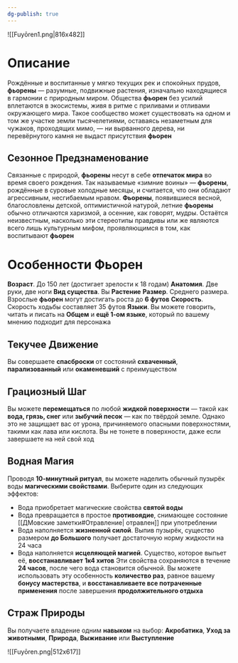 ```yaml
---
dg-publish: true
---
```

![[Fuyōren1.png|816x482]]

# Описание

Рождённые и воспитанные у мягко текущих рек и спокойных прудов, **фьорены** — разумные, подвижные растения, изначально находящиеся в гармонии с природным миром. Общества **фьорен** без усилий вплетаются в экосистемы, живя в ритме с приливами и отливами окружающего мира. Такое сообщество может существовать на одном и том же участке земли тысячелетиями, оставаясь незаметным для чужаков, проходящих мимо, — ни вырванного дерева, ни перевёрнутого камня не выдаст присутствия **фьорен**

## Сезонное Предзнаменование

Связанные с природой, **фьорены** несут в себе **отпечаток мира** во время своего рождения. Так называемые «зимние воины» — **фьорены**, рождённые в суровые холодные месяцы, и считается, что они обладают агрессивным, несгибаемым нравом. **Фьорены**, появившиеся весной, благословлены детской, оптимистичной натурой, летние **фьорены** обычно отличаются харизмой, а осенние, как говорят, мудры. Остаётся неизвестным, насколько эти стереотипы правдивы или же являются всего лишь культурным мифом, проявляющимся в том, как воспитывают **фьорен**

# Особенности Фьорен

**Возраст**. До 150 лет (достигает зрелости к 18 годам)
**Анатомия**. Две руки, две ноги
**Вид существа**. Вы **Растение** 
**Размер**. Среднего размера. Взрослые **фьорен** могут достигать роста до **6 футов**
**Скорость**. Скорость ходьбы составляет 35 футов
**Языки**. Вы можете говорить, читать и писать на **Общем** и **ещё 1-ом языке**, который по вашему мнению подходит для персонажа

## Текучее Движение

Вы совершаете **спасброски** от состояний **схваченный**, **парализованный** или **окаменевший** с преимуществом

## Грациозный Шаг

Вы можете **перемещаться** по любой **жидкой поверхности** — такой как **вода, грязь, снег** или **зыбучий песок** — как по твёрдой земле. Однако это не защищает вас от урона, причиняемого опасными поверхностями, такими как лава или кислота. Вы не тонете в поверхности, даже если завершаете на ней свой ход

## Водная Магия

Проводя **10-минутный ритуал**, вы можете наделить обычный пузырёк воды **магическими свойствами**. Выберите один из следующих эффектов:
- Вода приобретает магические свойства **святой воды**
- Вода превращается в простое **противоядие**, снимающее состояние [[ДМовские заметки#Отравление| отравлен]] при употреблении
- Вода наполняется **жизненной силой**. Выпив пузырёк, существо размером **до Большого** получает достаточную норму жидкости на 24 часа
- Вода наполняется **исцеляющей магией**. Существо, которое выпьет её, **восстанавливает** **1к4 хитов**
Эти свойства сохраняются в течение **24 часов**, после чего вода становится обычной. Вы можете использовать эту особенность **количество раз**, равное вашему **бонусу мастерства**, и **восстанавливаете все потраченные применения** после завершения **продолжительного отдыха**

## Страж Природы

Вы получаете владение одним **навыком** на выбор: **Акробатика**, **Уход за животными**, **Природа**, **Выживание** или **Выступление**

![[Fuyōren.png|512x617]]




























